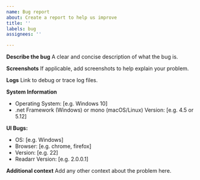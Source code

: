 ```yaml
---
name: Bug report
about: Create a report to help us improve
title: ''
labels: bug
assignees: ''

---
```


**Describe the bug**
A clear and concise description of what the bug is.

**Screenshots**
If applicable, add screenshots to help explain your problem.

**Logs**
Link to debug or trace log files.

**System Information**
 - Operating System: [e.g. Windows 10]
 - .net Framework (Windows) or mono (macOS/Linux) Version: [e.g. 4.5 or 5.12]

**UI Bugs:**
 - OS: [e.g. Windows]
 - Browser: [e.g. chrome, firefox]
 - Version: [e.g. 22]
 - Readarr Version: [e.g. 2.0.0.1]

**Additional context**
Add any other context about the problem here.